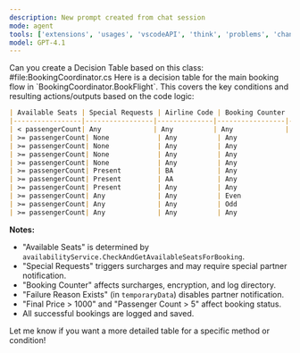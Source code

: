 ```yaml
---
description: New prompt created from chat session
mode: agent
tools: ['extensions', 'usages', 'vscodeAPI', 'think', 'problems', 'changes', 'testFailure', 'openSimpleBrowser', 'fetch', 'findTestFiles', 'githubRepo', 'todos', 'runTests', 'runCommands', 'runTasks', 'edit', 'notebooks', 'search', 'new']
model: GPT-4.1
---
```

<user>
Can you create a Decision Table based on this class:
#file:BookingCoordinator.cs 


</user>
<assistant>
Here is a decision table for the main booking flow in `BookingCoordinator.BookFlight`. This covers the key conditions and resulting actions/outputs based on the code logic:

```markdown
| Available Seats | Special Requests | Airline Code | Booking Counter | Failure Reason Exists | Final Price > 1000 | Passenger Count > 5 | Result/Action                                 |
|-----------------|-----------------|--------------|-----------------|----------------------|--------------------|---------------------|-----------------------------------------------|
| < passengerCount| Any             | Any          | Any             | Any                  | Any                | Any                 | Throw InvalidOperationException (not enough seats) |
| >= passengerCount| None            | Any          | Any             | No                   | No                 | No                  | Status: CONFIRMED, Notify Partner (if AA & <5) |
| >= passengerCount| None            | Any          | Any             | No                   | Yes                | No                  | Status: CONFIRMED_PREMIUM, Notify Partner      |
| >= passengerCount| None            | Any          | Any             | No                   | No                 | Yes                 | Status: CONFIRMED_GROUP, Notify Partner        |
| >= passengerCount| None            | Any          | Any             | Yes                  | Any                | Any                 | Status: CONFIRMED, Do NOT Notify Partner       |
| >= passengerCount| Present         | BA           | Any             | No                   | Any                | Any                 | If "meal" in requests, Notify Special Requests |
| >= passengerCount| Present         | AA           | Any             | No                   | Any                | Any                 | If "wheelchair" in requests, Notify Special Requests |
| >= passengerCount| Present         | Any          | Any             | No                   | Any                | Any                 | If >2 requests, Notify Special Requests        |
| >= passengerCount| Any             | Any          | Even            | No                   | Any                | Any                 | Use encryption for partner notification        |
| >= passengerCount| Any             | Any          | Odd             | No                   | Any                | Any                 | Do not use encryption for partner notification |
| >= passengerCount| Any             | Any          | Any             | Any                  | Any                | Any                 | Log booking activity and pricing calculation   |
```

**Notes:**
- "Available Seats" is determined by `availabilityService.CheckAndGetAvailableSeatsForBooking`.
- "Special Requests" triggers surcharges and may require special partner notification.
- "Booking Counter" affects surcharges, encryption, and log directory.
- "Failure Reason Exists" (in `temporaryData`) disables partner notification.
- "Final Price > 1000" and "Passenger Count > 5" affect booking status.
- All successful bookings are logged and saved.

Let me know if you want a more detailed table for a specific method or condition!
</assistant>